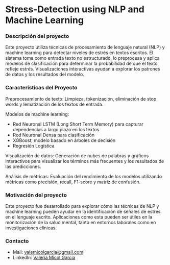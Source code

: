 ﻿# Stress-Detection using NLP and Machine Learning

 ### Descripción del proyecto
 Este proyecto utiliza técnicas de procesamiento de lenguaje natural (NLP) y machine learning para detectar niveles de estrés en textos escritos. El sistema toma como entrada texto no estructurado, lo preprocesa y aplica modelos de clasificación para determinar la probabilidad de que el texto refleje estrés. Visualizaciones interactivas ayudan a explorar los patrones de datos y los resultados del modelo.

### Características del Proyecto
Preprocesamiento de texto: Limpieza, tokenización, eliminación de stop words y lematización de los textos de entrada.

Modelos de machine learning: 
- Red Neuronal LSTM (Long Short Term Memory) para capturar dependencias a largo plazo en los textos
- Red Neuronal Densa para clasificación
- XGBoost, modelo basado en árboles de decisión
- Regresión Logística
  
Visualización de datos: Generación de nubes de palabras y gráficos interactivos para visualizar los términos más frecuentes y los resultados de las predicciones.

Análisis de métricas: Evaluación del rendimiento de los modelos utilizando métricas como precisión, recall, F1-score y matriz de confusión.

### Motivación del proyecto

Este proyecto fue desarrollado para explorar cómo las técnicas de NLP y machine learning pueden ayudar en la identificación de señales de estrés en el lenguaje escrito. Aplicaciones como esta pueden ser útiles en la monitorización de la salud mental, tanto en entornos laborales como en investigaciones clínicas.

### Contacto
- Mail: valemicolgarcia@gmail.com
- LinkedIn: [Valeria Micol Garcia](https://www.linkedin.com/in/valeria-micol-garcia-72a653267/)

